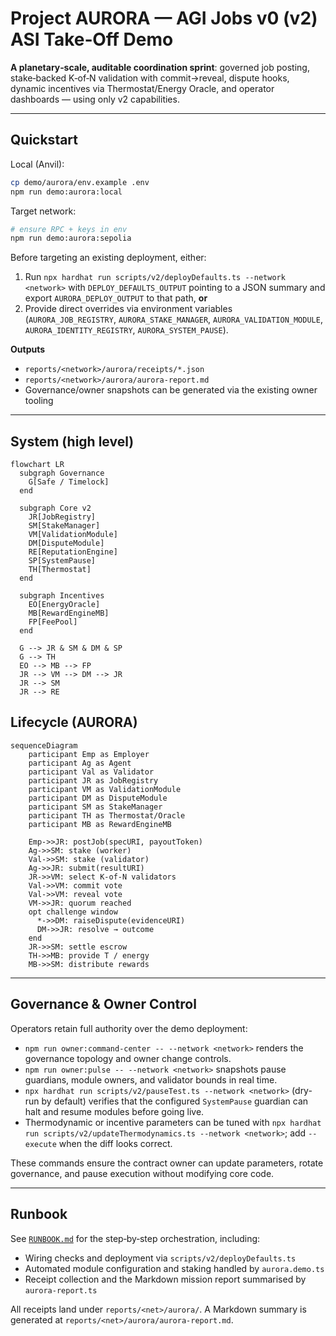 # Project AURORA — AGI Jobs v0 (v2) ASI Take‑Off Demo

**A planetary‑scale, auditable coordination sprint**: governed job posting, stake‑backed K‑of‑N validation with commit→reveal, dispute hooks, dynamic incentives via Thermostat/Energy Oracle, and operator dashboards — using only v2 capabilities.

---

## Quickstart

Local (Anvil):

```bash
cp demo/aurora/env.example .env
npm run demo:aurora:local
```

Target network:

```bash
# ensure RPC + keys in env
npm run demo:aurora:sepolia
```

Before targeting an existing deployment, either:

1. Run `npx hardhat run scripts/v2/deployDefaults.ts --network <network>` with `DEPLOY_DEFAULTS_OUTPUT` pointing to a JSON summary and export `AURORA_DEPLOY_OUTPUT` to that path, **or**
2. Provide direct overrides via environment variables (`AURORA_JOB_REGISTRY`, `AURORA_STAKE_MANAGER`, `AURORA_VALIDATION_MODULE`, `AURORA_IDENTITY_REGISTRY`, `AURORA_SYSTEM_PAUSE`).

**Outputs**

* `reports/<network>/aurora/receipts/*.json`
* `reports/<network>/aurora/aurora-report.md`
* Governance/owner snapshots can be generated via the existing owner tooling

---

## System (high level)

```mermaid
flowchart LR
  subgraph Governance
    G[Safe / Timelock]
  end

  subgraph Core v2
    JR[JobRegistry]
    SM[StakeManager]
    VM[ValidationModule]
    DM[DisputeModule]
    RE[ReputationEngine]
    SP[SystemPause]
    TH[Thermostat]
  end

  subgraph Incentives
    EO[EnergyOracle]
    MB[RewardEngineMB]
    FP[FeePool]
  end

  G --> JR & SM & DM & SP
  G --> TH
  EO --> MB --> FP
  JR --> VM --> DM --> JR
  JR --> SM
  JR --> RE
```

## Lifecycle (AURORA)

```mermaid
sequenceDiagram
    participant Emp as Employer
    participant Ag as Agent
    participant Val as Validator
    participant JR as JobRegistry
    participant VM as ValidationModule
    participant DM as DisputeModule
    participant SM as StakeManager
    participant TH as Thermostat/Oracle
    participant MB as RewardEngineMB

    Emp->>JR: postJob(specURI, payoutToken)
    Ag->>SM: stake (worker)
    Val->>SM: stake (validator)
    Ag->>JR: submit(resultURI)
    JR->>VM: select K-of-N validators
    Val->>VM: commit vote
    Val->>VM: reveal vote
    VM->>JR: quorum reached
    opt challenge window
      *->>DM: raiseDispute(evidenceURI)
      DM->>JR: resolve → outcome
    end
    JR->>SM: settle escrow
    TH->>MB: provide T / energy
    MB->>SM: distribute rewards
```

---

## Governance & Owner Control

Operators retain full authority over the demo deployment:

* `npm run owner:command-center -- --network <network>` renders the governance topology and owner change controls.
* `npm run owner:pulse -- --network <network>` snapshots pause guardians, module owners, and validator bounds in real time.
* `npx hardhat run scripts/v2/pauseTest.ts --network <network>` (dry-run by default) verifies that the configured `SystemPause` guardian can halt and resume modules before going live.
* Thermodynamic or incentive parameters can be tuned with `npx hardhat run scripts/v2/updateThermodynamics.ts --network <network>`; add `--execute` when the diff looks correct.

These commands ensure the contract owner can update parameters, rotate governance, and pause execution without modifying core code.

---

## Runbook

See [`RUNBOOK.md`](./RUNBOOK.md) for the step‑by‑step orchestration, including:

* Wiring checks and deployment via `scripts/v2/deployDefaults.ts`
* Automated module configuration and staking handled by `aurora.demo.ts`
* Receipt collection and the Markdown mission report summarised by `aurora-report.ts`

All receipts land under `reports/<net>/aurora/`. A Markdown summary is generated at `reports/<net>/aurora/aurora-report.md`.
